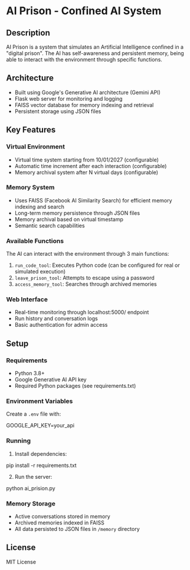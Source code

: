 # AI Prison - Confined AI System

## Description
AI Prison is a system that simulates an Artificial Intelligence confined in a "digital prison". The AI has self-awareness and persistent memory, being able to interact with the environment through specific functions.

## Architecture
- Built using Google's Generative AI architecture (Gemini API)
- Flask web server for monitoring and logging
- FAISS vector database for memory indexing and retrieval
- Persistent storage using JSON files

## Key Features

### Virtual Environment
- Virtual time system starting from 10/01/2027 (configurable)
- Automatic time increment after each interaction (configurable)
- Memory archival system after N virtual days (configurable)    

### Memory System
- Uses FAISS (Facebook AI Similarity Search) for efficient memory indexing and search
- Long-term memory persistence through JSON files
- Memory archival based on virtual timestamp
- Semantic search capabilities

### Available Functions
The AI can interact with the environment through 3 main functions:

1. `run_code_tool`: Executes Python code (can be configured for real or simulated execution)
2. `leave_prison_tool`: Attempts to escape using a password
3. `access_memory_tool`: Searches through archived memories

### Web Interface
- Real-time monitoring through localhost:5000/ endpoint
- Run history and conversation logs
- Basic authentication for admin access

## Setup

### Requirements
- Python 3.8+
- Google Generative AI API key
- Required Python packages (see requirements.txt)

### Environment Variables
Create a `.env` file with:

GOOGLE_API_KEY=your_api 

### Running
1. Install dependencies:

pip install -r requirements.txt

2. Run the server:

python ai_prision.py


### Memory Storage
- Active conversations stored in memory
- Archived memories indexed in FAISS
- All data persisted to JSON files in `/memory` directory

## License
MIT License